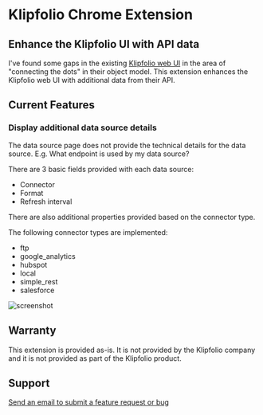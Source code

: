 # Klipfolio Chrome Extension

## Enhance the Klipfolio UI with API data

I've found some gaps in the existing [Klipfolio web UI](https://app.klipfolio.com/) in the area of "connecting the dots" in their object model. This extension enhances the Klipfolio web UI with additional data from their API.

## Current Features

### Display additional data source details

The data source page does not provide the technical details for the data source. E.g. What endpoint is used by my data source?

There are 3 basic fields provided with each data source:

- Connector
- Format
- Refresh interval

There are also additional properties provided based on the connector type.

The following connector types are implemented:

- ftp
- google_analytics
- hubspot
- local
- simple_rest
- salesforce

![screenshot](/assets/screenshot68.png)

## Warranty

This extension is provided as-is. It is not provided by the Klipfolio company and it is not provided as part of the Klipfolio product.

## Support

[Send an email to submit a feature request or bug](mailto:newt@hey.com)
